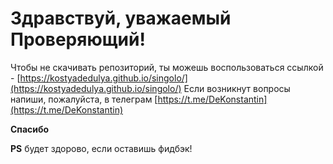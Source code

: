 # Здравствуй, уважаемый Проверяющий!

Чтобы не скачивать репозиторий, ты можешь воспользоваться ссылкой - [https://kostyadedulya.github.io/singolo/](https://kostyadedulya.github.io/singolo/)
Если возникнут вопросы напиши, пожалуйста, в телеграм [https://t.me/DeKonstantin](https://t.me/DeKonstantin)  

**Спасибо**

**PS** будет здорово, если оставишь фидбэк!

